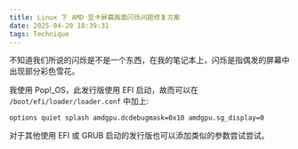 ```yaml
---
title: Linux 下 AMD 显卡屏幕画面闪烁问题修复方案
date: 2025-04-20 18:39:31
tags: Technique
---
```


不知道我们所说的闪烁是不是一个东西，在我的笔记本上，闪烁是指偶发的屏幕中出现部分彩色雪花。

我使用 Pop!\_OS，此发行版使用 EFI 启动，故而可以在 `/boot/efi/loader/loader.conf` 中加上:

```
options quiet splash amdgpu.dcdebugmask=0x10 amdgpu.sg_display=0
```

对于其他使用 EFI 或 GRUB 启动的发行版也可以添加类似的参数尝试尝试。